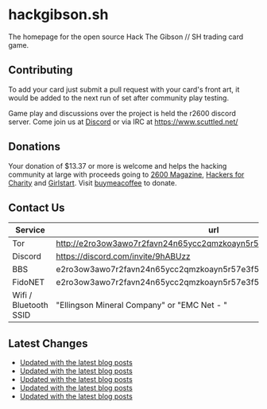 # hackgibson.sh
The homepage for the open source Hack The Gibson // SH trading card game.


## Contributing

To add your card just submit a pull request with your card's front art, it would be added to the next run of set after community play testing.

Game play and discussions over the project is held the r2600 discord server. Come join us at [Discord](https://discord.com/invite/9hABUzz) or via IRC at https://www.scuttled.net/


## Donations

Your donation of $13.37 or more is welcome and helps the hacking community at large with proceeds going to [2600 Magazine](https://2600.com/), [Hackers for Charity](https://hackersforcharity.org) and [Girlstart](https://girlstart.org).  Visit [buymeacoffee](https://www.buymeacoffee.com/hackgibson.sh) to donate.


## Contact Us

Service | url
-|-
Tor | http://e2ro3ow3awo7r2favn24n65ycc2qmzkoayn5r57e3f56nvjwdcgg32ad.onion
Discord | https://discord.com/invite/9hABUzz
BBS | e2ro3ow3awo7r2favn24n65ycc2qmzkoayn5r57e3f56nvjwdcgg32ad.onion:23
FidoNET | e2ro3ow3awo7r2favn24n65ycc2qmzkoayn5r57e3f56nvjwdcgg32ad.onion:24554
Wifi / Bluetooth SSID | "Ellingson Mineral Company" or "EMC Net - <fidonet address>"

## Latest Changes
<!-- BLOG-POST-LIST:START -->
- [Updated with the latest blog posts](https://github.com/DFW2600/hackgibson.sh/commit/fd89d81f8e15f81b8f270ce38747bacc9a9c198a)
- [Updated with the latest blog posts](https://github.com/DFW2600/hackgibson.sh/commit/3d5f5461ab3fefb5e847574127a6d73488c8e692)
- [Updated with the latest blog posts](https://github.com/DFW2600/hackgibson.sh/commit/d27e3c16d989dc082e45ea150540d6d1a00a77d5)
- [Updated with the latest blog posts](https://github.com/DFW2600/hackgibson.sh/commit/9f069000355a9e706ba620c24b1d27bdfd0250bd)
- [Updated with the latest blog posts](https://github.com/DFW2600/hackgibson.sh/commit/018f38fa38fdeae8a76bdafe978c4ef0b92c38a7)
<!-- BLOG-POST-LIST:END -->
